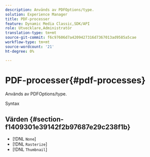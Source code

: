 ```yaml
---
description: Används av PDFOptions/type.
solution: Experience Manager
title: PDF-processer
feature: Dynamic Media Classic,SDK/API
role: Utvecklare,Administratör
translation-type: tm+mt
source-git-commit: f6c97606d7a4209427316d7367013ad9585a5cae
workflow-type: tm+mt
source-wordcount: '21'
ht-degree: 0%

---
```



# PDF-processer{#pdf-processes}

Används av PDFOptions/type.

Syntax

## Värden {#section-f1409301e39142f2b97687e29c238f1b}

* [!DNL `None`]
* [!DNL `Rasterize`]
* [!DNL `Thumbnail`]

